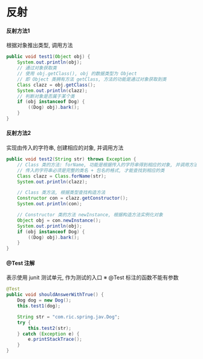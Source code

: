 # 反射

#### 反射方法1
根据对象推出类型, 调用方法

```Java
public void test1(Object obj) {
	System.out.println(obj);
	// 通过对象获取类
	// 使用 obj.getClass(), obj 的数据类型为 Object
	// 即 Object 类拥有方法 getClass, 方法的功能是通过对象获取到类
	Class clazz = obj.getClass();
	System.out.println(clazz);
	// 判断对象是否属于某个类
	if (obj instanceof Dog) {
		((Dog) obj).bark();
	}
}
```
#### 反射方法2
实现由传入的字符串, 创建相应的对象, 并调用方法

```Java
public void test2(String str) throws Exception {
	// Class 类的方法: forName, 功能是根据传入的字符串得到相应的对象, 并调用方法
	// 传入的字符串必须是完整的类名 + 包名的格式, 才能查找到相应的类
	Class clazz = Class.forName(str);
	System.out.println(clazz);

	// Class 类方法, 根据类型查找构造方法
	Constructor con = clazz.getConstructor();
	System.out.println(con);

	// Constructor 类的方法 newInstance, 根据构造方法实例化对象
	Object obj = con.newInstance();
	System.out.println(obj);
	if (obj instanceof Dog) {
		((Dog) obj).bark();
	}
}
```

#### @Test 注解
表示使用 junit 测试单元, 作为测试的入口
※ @Test 标注的函数不能有参数

```Java
@Test
public void shouldAnswerWithTrue() {
	Dog dog = new Dog();
	this.test1(dog);

	String str = "com.ric.spring.jav.Dog";
	try {
		this.test2(str);
	} catch (Exception e) {
		e.printStackTrace();
	}
}
```
